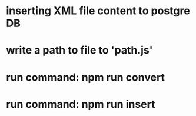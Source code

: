 # inserting XML file content to postgre DB

# write a path to file  to 'path.js'
# run command: npm run convert

# run command: npm run insert
